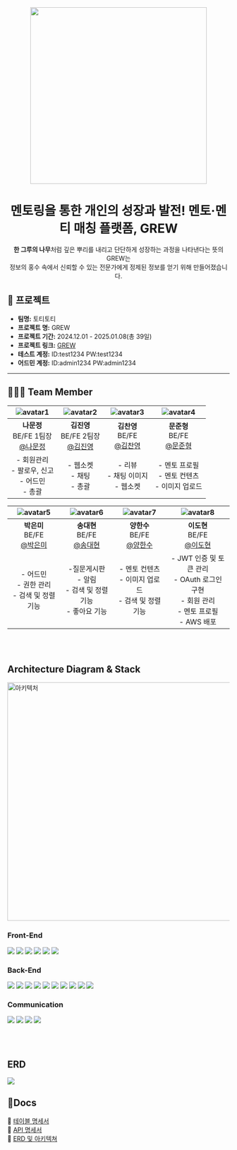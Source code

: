 <div align=center>
<img src="https://github.com/user-attachments/assets/7734c451-ade9-40b2-b575-19779300498a" width="400"/>


# 멘토링을 통한 개인의 성장과 발전! 멘토·멘티 매칭 플랫폼, GREW

**한 그루의 나무**처럼 깊은 뿌리를 내리고 단단하게 성장하는 과정을 나타낸다는 뜻의 GREW는  
정보의 홍수 속에서 신뢰할 수 있는 전문가에게 정제된 정보를 얻기 위해 만들어졌습니다.

</div>


## 📜 프로젝트

- **팀명:** 토티토티
- **프로젝트 명:** GREW
- **프로젝트 기간:** 2024.12.01 - 2025.01.08(총 39일)
- **프로젝트 링크:** [GREW](http://43.203.0.119:3000/)
- **테스트 계정:** ID:test1234 PW:test1234
- **어드민 계정:** ID:admin1234 PW:admin1234
  
---

## 🧑🏻‍💻 Team Member
<div align=center>
   
|![avatar1](https://github.com/user-attachments/assets/e455a119-73b7-4414-b63b-6efac5e7db96)|![avatar2](https://github.com/user-attachments/assets/d6d41412-eeab-497f-af0a-b6a0ae7b0b88)|![avatar3](https://github.com/user-attachments/assets/0ee8d9a1-c25b-4bb8-a8e7-e56a059c92a8)|![avatar4](https://github.com/user-attachments/assets/71ecf5e9-e5c4-4d20-82f1-a74770c59e38)|
|:---:|:---:|:---:|:---:|
| **나문정** <br> BE/FE 1팀장 <br> [@나문정](https://github.com/imun46)| **김진영** <br> BE/FE 2팀장 <br> [@김진영](https://github.com/Gosem7)| **김찬영** <br> BE/FE <br> [@김찬영](https://github.com/kctml2935)| **문준형** <br> BE/FE <br> [@문준형](https://github.com/Cloudorair)|
| - 회원관리 <br> - 팔로우, 신고 <br> - 어드민 <br> - 총괄 | - 웹소켓 <br> - 채팅 <br> - 총괄 | - 리뷰 <br> - 채팅 이미지 <br> - 웹소켓 | - 멘토 프로필 <br> - 멘토 컨텐츠 <br> - 이미지 업로드 |

|![avatar5](https://github.com/user-attachments/assets/59890424-4b31-4343-9090-4cd138155d02)|![avatar6](https://github.com/user-attachments/assets/b769b30b-3615-4fbc-959f-0e470e0ff3ea)|![avatar7](https://github.com/user-attachments/assets/50e77917-afec-44a7-8e83-309bd156f110)|![avatar8](https://github.com/user-attachments/assets/8e17068a-ae67-41eb-b0c2-d193ce372378)|
|:---:|:---:|:---:|:---:|
| **박은미** <br> BE/FE <br> [@박은미](https://github.com/hornheart)| **송대현** <br> BE/FE <br> [@송대현](https://github.com/jonadan0322)| **양한수** <br> BE/FE <br> [@양한수](https://github.com/apk1207)| **이도현** <br> BE/FE <br> [@이도현](https://github.com/ldh9709)|
| - 어드민 <br> - 권한 관리 <br> - 검색 및 정렬 기능 | -질문게시판 <br> - 알림 <br> - 검색 및 정렬 기능 <br> - 좋아요 기능 | - 멘토 컨텐츠 <br> - 이미지 업로드 <br> - 검색 및 정렬 기능 | - JWT 인증 및 토큰 관리 <br> - OAuth 로그인 구현 <br> - 회원 관리 <br> - 멘토 프로필 <br> - AWS 배포 |

</div>

<br/>
<br/>

## Architecture Diagram & Stack
<img src="https://github.com/user-attachments/assets/8bd6d8c8-8ec3-4934-843a-4c5c4ff51efb" alt="아키텍처" width="720" height="540">

### Front-End
<img src="https://img.shields.io/badge/javascript-%23323330.svg?style=for-the-badge&logo=javascript&logoColor=%23F7DF1E"/> <img src="https://img.shields.io/badge/html5-%23E34F26.svg?style=for-the-badge&logo=html5&logoColor=white"/> <img src="https://img.shields.io/badge/css3-%231572B6.svg?style=for-the-badge&logo=css3&logoColor=white"/> <img src="https://img.shields.io/badge/react-%2320232a.svg?style=for-the-badge&logo=react&logoColor=%2361DAFB"/> <img src="https://img.shields.io/badge/React_Router-CA4245?style=for-the-badge&logo=react-router&logoColor=white"/> <img src="https://img.shields.io/badge/prettier-%23F7B93E.svg?style=for-the-badge&logo=prettier&logoColor=black"/>

### Back-End
<img src="https://img.shields.io/badge/java-%23ED8B00.svg?style=for-the-badge&logo=openjdk&logoColor=white"/> <img src="https://img.shields.io/badge/Oracle-F80000?style=for-the-badge&logo=oracle&logoColor=white"/> <img src="https://img.shields.io/badge/Gradle-02303A.svg?style=for-the-badge&logo=Gradle&logoColor=white"/> <img src="https://img.shields.io/badge/Spring Boot-6DB33F?style=for-the-badge&logo=springboot&logoColor=white"> <img src="https://img.shields.io/badge/Spring Security-6DB33F?style=for-the-badge&logo=springsecurity&logoColor=white"> <img src="https://img.shields.io/badge/Spring MVC-6DB33F?style=for-the-badge&logo=&logoColor="> <img src="https://img.shields.io/badge/Spring Data JPA-6DB33F?style=for-the-badge&logo=&logoColor="> <img src="https://img.shields.io/badge/JDK 11-DC0D15?style=for-the-badge&logo=&logoColor="> <img src="https://img.shields.io/badge/JWT-EF2D5E?style=for-the-badge&logo=&logoColor="> <img src="https://img.shields.io/badge/OAuth 2.0-EB5424?style=for-the-badge&logo=&logoColor=">

### Communication
<img src="https://img.shields.io/badge/github-%23121011.svg?style=for-the-badge&logo=github&logoColor=white"/> <img src="https://img.shields.io/badge/Notion-%23000000.svg?style=for-the-badge&logo=notion&logoColor=white"/> <img src="https://img.shields.io/badge/Discord-%235865F2.svg?style=for-the-badge&logo=discord&logoColor=white"/> <img src="https://img.shields.io/badge/figma-%23F24E1E.svg?style=for-the-badge&logo=figma&logoColor=white"/>

<br/>
<br/>

## ERD
<img src="https://github.com/user-attachments/assets/4a83c86b-e7b5-4a54-a7ad-c971f82f8760"/>


## 📖Docs
🔗 [테이블 명세서](https://docs.google.com/spreadsheets/d/1gDbkN_rdSKef2xf1PhucVAKwJfAvm0yz3JI0ef4hh_A/edit?usp=sharing)
<br/>
🔗 [API 명세서 ](https://gleaming-random-882.notion.site/API-143697bf650d80d4aff1f0c2ee858902?pvs=4)
<br/>
🔗 [ERD 및 아키텍쳐](https://gleaming-random-882.notion.site/ERD-174697bf650d8058b37bdc1006687290)
<br/>


